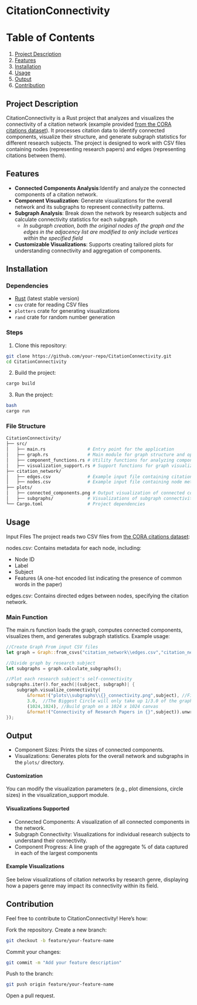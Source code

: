 # CitationConnectivity
# Table of Contents
1. [Project Description](#project-description)
2. [Features](#features)
3. [Installation](#installation)
4. [Usage](#usage)
5. [Output](#output)
6. [Contribution](#contribution)
## Project Description
CitationConnectivity is a Rust project that analyzes and visualizes the connectivity of a citation network (example provided [from the CORA citations dataset](https://graphsandnetworks.com/the-cora-dataset/)). It processes citation data to identify connected components, visualize their structure, and generate subgraph statistics for different research subjects. The project is designed to work with CSV files containing nodes (representing research papers) and edges (representing citations between them).

## Features
- **Connected Components Analysis**:Identify and analyze the connected components of a citation network.
- **Component Visualization**: Generate visualizations for the overall network and its subgraphs to represent connectivity patterns.
- **Subgraph Analysis**: Break down the network by research subjects and calculate connectivity statistics for each subgraph.
  - *In subgraph creation, both the original nodes of the graph and the edges in the adjacency list are modified to only include vertices within the specified field*
- **Customizable Visualizations**: Supports creating tailored plots for understanding connectivity and aggregation of components.
## Installation
### Dependencies
- [Rust](https://www.rust-lang.org/) (latest stable version)
- `csv` crate for reading CSV files
- `plotters` crate for generating visualizations
- `rand` crate for random number generation
### Steps
1. Clone this repository:
```bash
git clone https://github.com/your-repo/CitationConnectivity.git
cd CitationConnectivity
```
2. Build the project:
```bash
cargo build
```
3. Run the project:
```bash
bash
cargo run
```

### File Structure
```bash
CitationConnectivity/
├── src/
│   ├── main.rs                # Entry point for the application
│   ├── graph.rs               # Main module for graph structure and operations
│   ├── component_functions.rs # Utility functions for analyzing components
│   ├── visualization_support.rs # Support functions for graph visualization
├── citation_network/
│   ├── edges.csv              # Example input file containing citation edges
│   ├── nodes.csv              # Example input file containing node metadata
├── plots/
│   ├── connected_components.png # Output visualization of connected components
│   ├── subgraphs/             # Visualizations of subgraph connectivity
└── Cargo.toml                 # Project dependencies
```
## Usage
Input Files
The project reads two CSV files from [the CORA citations dataset](https://graphsandnetworks.com/the-cora-dataset/):

nodes.csv: Contains metadata for each node, including:
- Node ID
- Label
- Subject
- Features (A one-hot encoded list indicating the presence of common words in the paper)

edges.csv: Contains directed edges between nodes, specifying the citation network.
### Main Function
The main.rs function loads the graph, computes connected components, visualizes them, and generates subgraph statistics. Example usage:

```rust
//Create Graph From input CSV files
let graph = Graph::from_csvs("citation_network\\edges.csv","citation_network\\nodes.csv").unwrap();

//Divide graph by research subject
let subgraphs = graph.calculate_subgraphs();

//Plot each research subject's self-connectivity
subgraphs.iter().for_each(|(subject, subgraph)| {
    subgraph.visualize_connectivity(
        &format!("plots\\subgraphs\\{}_connectivity.png",subject), //File path of output image
        3.0,  //The Biggest Circle will only take up 1/3.0 of the graph's total space
        (1024,1024), //Build graph on a 1024 x 1024 canvas
        &format!("Connectivity of Research Papers in {}",subject)).unwrap(); //Graph Title
});
```
## Output
- Component Sizes: Prints the sizes of connected components.
- Visualizations: Generates plots for the overall network and subgraphs in the `plots/` directory.

#### Customization
You can modify the visualization parameters (e.g., plot dimensions, circle sizes) in the visualization_support module.

#### Visualizations Supported
- Connected Components: A visualization of all connected components in the network.
- Subgraph Connectivity: Visualizations for individual research subjects to understand their connectivity.
- Component Progress: A line graph of the aggregate % of data captured in each of the largest components
#### Example Visualizations
See below visualizations of citation networks by research genre, displaying how a papers genre may impact its connectivity within its field.

## Contribution
Feel free to contribute to CitationConnectivity! Here’s how:

Fork the repository.
Create a new branch:
```bash
git checkout -b feature/your-feature-name
```
Commit your changes:
```bash
git commit -m "Add your feature description"
```
Push to the branch:
```bash
git push origin feature/your-feature-name
```
Open a pull request.
